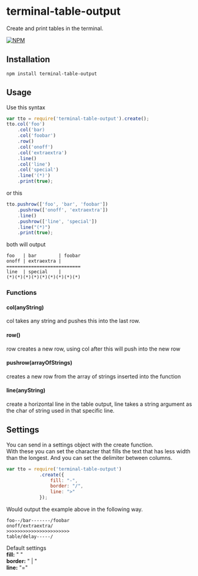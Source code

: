 # terminal-table-output

Create and print tables in the terminal.

[![NPM](https://nodei.co/npm/terminal-table-output.png?downloads=true&downloadRank=true&stars=true)](https://nodei.co/npm/terminal-table-output/)

## Installation

	npm install terminal-table-output

## Usage

Use this syntax
```javascript
var tto = require('terminal-table-output').create();
tto.col('foo')
	.col('bar)
	.col('foobar')
	.row()
	.col('onoff')
	.col('extraextra')
	.line()
	.col('line')
	.col('special')
	.line('(*)')
	.print(true);
```
or this
```javascript
tto.pushrow(['foo', 'bar', 'foobar'])
	.pushrow(['onoff', 'extraextra'])
	.line()
	.pushrow(['line', 'special'])
	.line("(*)")
	.print(true);
```		
both will output
```	
foo   | bar        | foobar
onoff | extraextra |
===========================
line  | special    |
(*)(*)(*)(*)(*)(*)(*)(*)(*)
```

### Functions	
	
#### col(anyString)

col takes any string and pushes this into the last row.

#### row()

row creates a new row, using col after this will push into the new row

#### pushrow(arrayOfStrings)

creates a new row from the array of strings inserted into the function

#### line(anyString)

create a horizontal line in the table output, line takes a string argument as the char of string used in that specific line.

	
## Settings

You can send in a settings object with the create function.  
With these you can set the character that fills the text that has less width than the longest.
And you can set the delimiter between columns.

```javascript
var tto = require('terminal-table-output')
			.create({
				fill: "-",
				border: "/",
				line: ">"
			});
```				
Would output the example above in the following way.
```
foo--/bar-------/foobar
onoff/extraextra/
>>>>>>>>>>>>>>>>>>>>>>>
table/delay-----/
```
	
Default settings  
**fill:** " "  
**border:** " | "  
**line:** "="  

